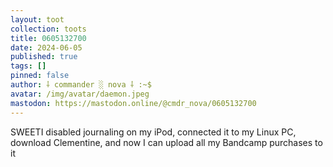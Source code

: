 ```yaml
---
layout: toot
collection: toots
title: 0605132700
date: 2024-06-05
published: true
tags: []
pinned: false
author: ⸸ commander ░ nova ⸸ :~$
avatar: /img/avatar/daemon.jpeg
mastodon: https://mastodon.online/@cmdr_nova/0605132700
---
```


SWEETI disabled journaling on my iPod, connected it to my Linux PC, download Clementine, and now I can upload all my Bandcamp purchases to it
